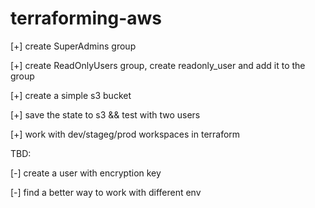# terraforming-aws

[+] create SuperAdmins group

[+] create ReadOnlyUsers group, create readonly_user and add it to the group

[+] create a simple s3 bucket

[+] save the state to s3 && test with two users

[+] work with dev/stageg/prod workspaces in terraform


TBD: 

[-] create a user with encryption key

[-] find a better way to work with different env